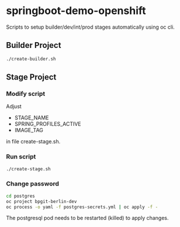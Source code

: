 # springboot-demo-openshift

Scripts to setup builder/dev/int/prod stages automatically using oc cli.

## Builder Project

```bash
./create-builder.sh
```

## Stage Project

### Modify script

Adjust

* STAGE_NAME
* SPRING_PROFILES_ACTIVE
* IMAGE_TAG

in file create-stage.sh.

### Run script

```bash
./create-stage.sh
```

### Change password

```bash
cd postgres
oc project bpgit-berlin-dev
oc process -o yaml -f postgres-secrets.yml | oc apply -f -
```

The postgresql pod needs to be restarted (killed) to apply changes.

